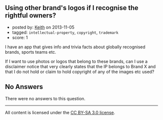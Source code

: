 ## Using other brand's logos if I recognise the rightful owners?

- posted by: [Keith](https://stackexchange.com/users/-1/28575-keith) on 2013-11-05
- tagged: `intellectual-property`, `copyright`, `trademark`
- score: 1

<p>I have an app that gives info and trivia facts about globally recognised brands, sports teams etc. </p>

<p>If I want to use photos or logos that belong to these brands, can I use a disclaimer notice that very clearly states that the IP belongs to Brand X and that I do not hold or claim to hold copyright of any of the images etc used?</p>


## No Answers

There were no answers to this question.


---

All content is licensed under the [CC BY-SA 3.0 license](https://creativecommons.org/licenses/by-sa/3.0/).
